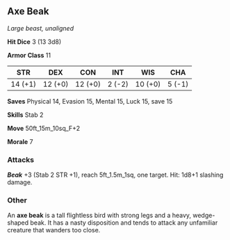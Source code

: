 ## Axe Beak

*Large beast, unaligned*

**Hit Dice** 3 (13 3d8)

**Armor Class** 11

| STR     | DEX     | CON     | INT     | WIS     | CHA     |
|---------|---------|---------|---------|---------|---------|
| 14 (+1) | 12 (+0) | 12 (+0) |  2 (-2) | 10 (+0) |  5 (-1) |

**Saves** Physical 14, Evasion 15, Mental 15, Luck 15, save 15

**Skills** Stab 2

**Move** 50ft\_15m\_10sq\_F+2

**Morale** 7

### Attacks

***Beak*** +3 (Stab 2 STR +1), reach 5ft\_1.5m\_1sq, one target. Hit: 1d8+1 slashing damage.

### Other

An **axe beak** is a tall flightless bird with strong legs and a heavy, wedge-shaped beak. It has a nasty disposition and tends to attack any unfamiliar creature that wanders too close.

